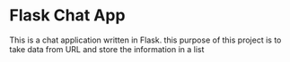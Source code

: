 # Flask Chat App
 
This is a chat application written in Flask. this purpose of this project is to take data from URL and store the information in a list